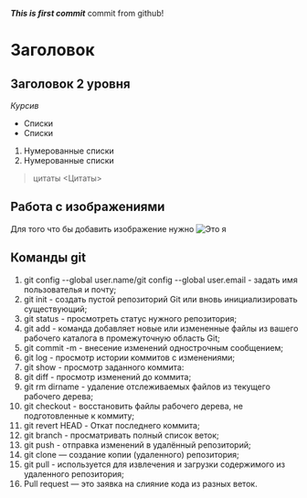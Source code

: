 ***This is first commit***
commit from github!
# Заголовок #
## Заголовок 2 уровня #
*Курсив*
+ Списки
+ Списки
1. Нумерованные списки
2. Нумерованные списки
> цитаты
<Цитаты>
## Работа с изображениями
Для того что бы добавить изображение нужно
![Это я](https://puzzleit.ru/files/puzzles/180/179743/_original.jpg)

## Команды git ##
1. git config --global user.name/git config --global user.email - задать имя пользователья и почту;
2. git init - создать пустой репозиторий Git или вновь инициализировать существующий;
3. git status - просмотреть статус нужного репозитория;
4. git add - команда добавляет новые или измененные файлы из вашего рабочего каталога в промежуточную область Git;
5. git commit -m  - внесение изменений однострочным сообщением;
6. git log - просмотр истории коммитов с изменениями;
7. git show - просмотр заданного коммита:
8. git diff - просмотр изменений до коммита;
9. git rm dirname - удаление отслеживаемых файлов из текущего рабочего дерева;
10. git checkout - восстановить файлы рабочего дерева, не подготовленные к коммиту;
11. git revert HEAD - Откат последнего коммита;
12. git branch - просматривать полный список веток;
13. git push - отправка изменений в удалённый репозиторий;
14. git clone — создание копии (удаленного) репозитория;
15. git pull - используется для извлечения и загрузки содержимого из удаленного репозитория;
16. Pull request — это заявка на слияние кода из разных веток.

